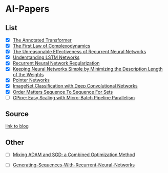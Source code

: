 # AI-Papers

## List 
- [x] [The Annotated Transformer](https://github.com/Ojkee/Math-for-machine-learning-notes/blob/main/Papers/The-Annotated-Transformer.pdf)
- [x] [The First Law of Complexodynamics](https://scottaaronson.blog/?p=762)
- [x] [The Unreasonable Effectiveness of Recurrent Neural Networks](https://github.com/Ojkee/Math-for-machine-learning-notes/blob/main/Papers/The-Unreasonable-Effectiveness-of-Recurrent-Neural-Networks.pdf)
- [x] [Understanding LSTM Networks](https://github.com/Ojkee/Math-for-machine-learning-notes/blob/main/Papers/Understanding-LSTM-Networks.pdf)
- [x] [Recurrent Neural Network Regularization](https://github.com/Ojkee/Math-for-machine-learning-notes/blob/main/Papers/Recurrent-Neaural-Network-Regularization.pdf)
- [x] [Keeping Neural Networks Simple by Minimizing the Description Length of the Weights](https://github.com/Ojkee/Math-for-machine-learning-notes/blob/main/Papers/Keeping-Neural-Networks-Simple-by-Minimizing-the-Description-Length-of-the-Weights.pdf)
- [x] [Pointer Networks](https://github.com/Ojkee/Math-for-machine-learning-notes/blob/main/Papers/Pointer-Networks.pdf)
- [x] [ImageNet Classification with Deep Convolutional Networks](https://github.com/Ojkee/Math-for-machine-learning-notes/blob/main/Papers/ImageNet-Classification-with-Deep-Convolutional-Networks.pdf)
- [x] [Order Matters Sequence To Sequence For Sets](https://github.com/Ojkee/Math-for-machine-learning-notes/blob/main/Papers/Order-Matters-Sequence-To-Sequence-For-Sets.pdf)
- [ ] [GPipe: Easy Scaling with Micro-Batch Pipeline Parallelism](https://github.com/Ojkee/Math-for-machine-learning-notes/blob/main/Papers/GPipe-Easy-Scaling-with-Micro-Batch-Pipeline-Parallelism)

## Source
[link to blog](https://blog.wangxm.com/2024/06/ilyas-secret-machine-learning-paper-list/)

## Other
- [ ] [Mixing ADAM and SGD: a Combined Optimization Method](https://github.com/Ojkee/Math-for-machine-learning-notes/blob/main/Papers/Mixing-ADAM-and-SGD-a-Combined-Optimization-Method.pdf)
- [ ] [Generating-Sequences-With-Recurrent-Neural-Networks](https://github.com/Ojkee/Math-for-machine-learning-notes/blob/main/Papers/Generating-Sequences-With-Recurrent-Neural-Networks.pdf) 

